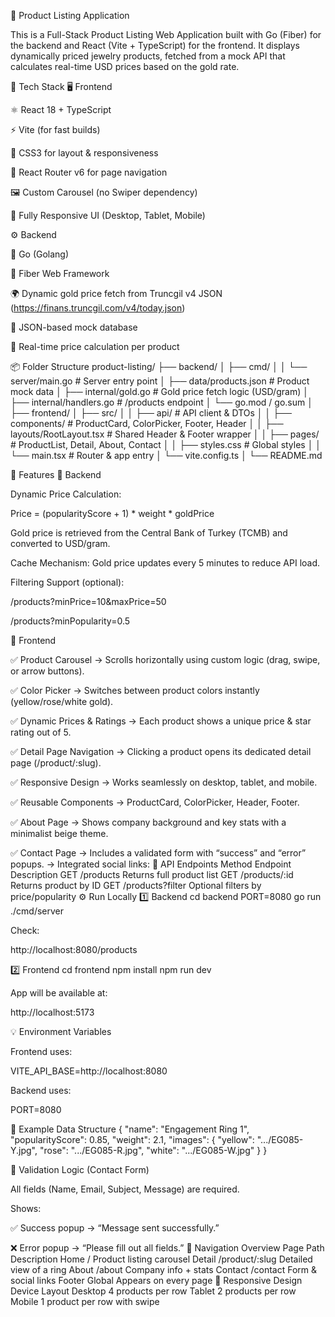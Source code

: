 💍 Product Listing Application

This is a Full-Stack Product Listing Web Application built with Go (Fiber) for the backend and React (Vite + TypeScript) for the frontend.
It displays dynamically priced jewelry products, fetched from a mock API that calculates real-time USD prices based on the gold rate.

🧩 Tech Stack
🖥️ Frontend

⚛️ React 18 + TypeScript

⚡ Vite (for fast builds)

🎨 CSS3 for layout & responsiveness

🧭 React Router v6 for page navigation

🖼️ Custom Carousel (no Swiper dependency)

📱 Fully Responsive UI (Desktop, Tablet, Mobile)

⚙️ Backend

🐹 Go (Golang)

🚀 Fiber Web Framework

🌍 Dynamic gold price fetch from Truncgil v4 JSON (https://finans.truncgil.com/v4/today.json)

💾 JSON-based mock database

🔄 Real-time price calculation per product

📦 Folder Structure
product-listing/
├── backend/
│   ├── cmd/
│   │   └── server/main.go          # Server entry point
│   ├── data/products.json          # Product mock data
│   ├── internal/gold.go            # Gold price fetch logic (USD/gram)
│   ├── internal/handlers.go        # /products endpoint
│   └── go.mod / go.sum
│
├── frontend/
│   ├── src/
│   │   ├── api/                    # API client & DTOs
│   │   ├── components/             # ProductCard, ColorPicker, Footer, Header
│   │   ├── layouts/RootLayout.tsx  # Shared Header & Footer wrapper
│   │   ├── pages/                  # ProductList, Detail, About, Contact
│   │   ├── styles.css              # Global styles
│   │   └── main.tsx                # Router & app entry
│   └── vite.config.ts
│
└── README.md

🚀 Features
🧠 Backend

Dynamic Price Calculation:

Price = (popularityScore + 1) * weight * goldPrice


Gold price is retrieved from the Central Bank of Turkey (TCMB) and converted to USD/gram.

Cache Mechanism:
Gold price updates every 5 minutes to reduce API load.

Filtering Support (optional):

/products?minPrice=10&maxPrice=50

/products?minPopularity=0.5

🎨 Frontend

✅ Product Carousel
→ Scrolls horizontally using custom logic (drag, swipe, or arrow buttons).

✅ Color Picker
→ Switches between product colors instantly (yellow/rose/white gold).

✅ Dynamic Prices & Ratings
→ Each product shows a unique price & star rating out of 5.

✅ Detail Page Navigation
→ Clicking a product opens its dedicated detail page (/product/:slug).

✅ Responsive Design
→ Works seamlessly on desktop, tablet, and mobile.

✅ Reusable Components
→ ProductCard, ColorPicker, Header, Footer.

✅ About Page
→ Shows company background and key stats with a minimalist beige theme.

✅ Contact Page
→ Includes a validated form with “success” and “error” popups.
→ Integrated social links:
🧠 API Endpoints
Method	Endpoint	Description
GET	/products	Returns full product list
GET	/products/:id	Returns product by ID
GET	/products?filter	Optional filters by price/popularity
⚙️ Run Locally
1️⃣ Backend
cd backend
PORT=8080 go run ./cmd/server


Check:

http://localhost:8080/products

2️⃣ Frontend
cd frontend
npm install
npm run dev


App will be available at:

http://localhost:5173

💡 Environment Variables

Frontend uses:

VITE_API_BASE=http://localhost:8080


Backend uses:

PORT=8080

🧠 Example Data Structure
{
  "name": "Engagement Ring 1",
  "popularityScore": 0.85,
  "weight": 2.1,
  "images": {
    "yellow": ".../EG085-Y.jpg",
    "rose": ".../EG085-R.jpg",
    "white": ".../EG085-W.jpg"
  }
}

🧪 Validation Logic (Contact Form)

All fields (Name, Email, Subject, Message) are required.

Shows:

✅ Success popup → “Message sent successfully.”

❌ Error popup → “Please fill out all fields.”
🧭 Navigation Overview
Page	Path	Description
Home	/	Product listing carousel
Detail	/product/:slug	Detailed view of a ring
About	/about	Company info + stats
Contact	/contact	Form & social links
Footer	Global	Appears on every page
🧱 Responsive Design
Device	Layout
Desktop	4 products per row
Tablet	2 products per row
Mobile	1 product per row with swipe